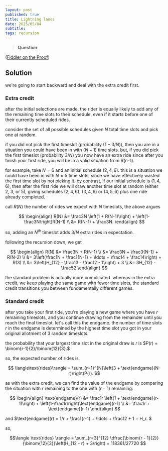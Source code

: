 ```yaml
---
layout: post
published: true
title: Lightning lanes
date: 2025/05/04
subtitle: 
tags: recursion
---
```


>**Question**:

<!--more-->

([Fiddler on the Proof](URL))

## Solution

we're going to start backward and deal with the extra credit first.

### Extra credit

after the initial selections are made, the rider is equally likely to add any of the remaining time slots to their schedule, even if it starts before one of their currently scheduled rides.

consider the set of all possible schedules given $N$ total time slots and pick one at random. 

if you did not pick the first timeslot (probability $(1-3/N)$), then you are in a situation you could have been in with $(N-1)$ time slots. but, if you did pick the first timeslot (probability $3/N$) you now have an extra ride since after you finish your first ride, you will be in a valid situation from R(n-1).

for example, take $N=6$ and an initial schedule $(2,4,6).$ this is a situation we could have been in with $N=5$ time slots, since we have effectively wasted the first time slot by not picking it. by contrast, if our initial schedule is $(1,4,6)$, then after the first ride we will draw another time slot at random (either $2$, $3$, or $5$), giving schedules $(2,4,6)$, $(3,4,6)$ or $(4,5,6)$ plus one ride already completed.

call $R(N)$ the number of rides we expect with $N$ timeslots, the above argues

$$ 
  \begin{align}
    R(N) &= \frac3N \left(1 + R(N-1)\right) + \left(1-\frac3N\right)R(N-1) \\
         &= R(N-1) + \frac3N.
  \end{align} 
$$

so, adding an $N^\text{th}$ timeslot adds $3/N$ extra rides in expectation.

following the recursion down, we get

$$ 
  \begin{align}
    R(N) &= \frac3N + R(N-1) \\
         &= \frac3N + \frac3{N-1} + R(N-2) \\
         &= 3\left(\frac1N + \frac1{N-1} + \ldots + \frac14 + \frac14\right) + R(3) \\
         &= 3\left(H_{12} - \frac13 - \frac12 - 1\right) + 3 \\
         &= 3H_{12} - \frac52
  \end{align}
$$

the standard problem is actually more complicated. whereas in the extra credit, we keep playing the same game with fewer time slots, the standard credit transitions you between fundamentally different games.

### Standard credit

after you take your first ride, you're playing a new game where you have $r$ remaining timeslots, and you continue drawing from the remainder until you reach the final timeslot. let's call this the endgame. the number of time slots $r$ in the endgame is determined by the highest time slot you got in your original allotment of $3$ random timeslots. 

the probability that your largest time slot in the original draw is $r$ is $P(r) = \binom{r-1}{2}/\binom{12}{3}.$

so, the expected number of rides is

$$ \langle\text{rides}\rangle = \sum_{r=1}^{N}\left(3 + \text{endgame}(N-r)\right)P(r). $$

as with the extra credit, we can find the value of the endgame by comparing the situation with $r$ remaining to the one with $(r-1)$ remaining:

$$ 
  \begin{align}
    \text{endgame}(r) &= \frac1r \left(1 + \text{endgame}(r-1)\right) + \left(1-\frac1r\right)\text{endgame}(r-1) \\
                      &= \frac1r + \text{endgame}(r-1)
  \end{align}
$$

and $\text{endgame}(r) = 1/r + \frac1{r-1} + \ldots + \frac12 + 1 = H_r. $

so, 

$$\langle \text{rides} \rangle = \sum_{r=3}^{12} \dfrac{\binom{r - 1}{2}}{\binom{12}{3}}\left(H_{12 - r} + 3\right) = 118361/27720 $$






<br>
